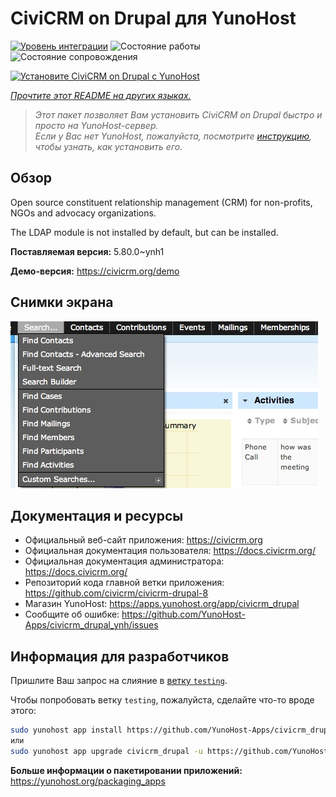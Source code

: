 <!--
Важно: этот README был автоматически сгенерирован <https://github.com/YunoHost/apps/tree/master/tools/readme_generator>
Он НЕ ДОЛЖЕН редактироваться вручную.
-->

# CiviCRM on Drupal для YunoHost

[![Уровень интеграции](https://apps.yunohost.org/badge/integration/civicrm_drupal)](https://ci-apps.yunohost.org/ci/apps/civicrm_drupal/)
![Состояние работы](https://apps.yunohost.org/badge/state/civicrm_drupal)
![Состояние сопровождения](https://apps.yunohost.org/badge/maintained/civicrm_drupal)

[![Установите CiviCRM on Drupal с YunoHost](https://install-app.yunohost.org/install-with-yunohost.svg)](https://install-app.yunohost.org/?app=civicrm_drupal)

*[Прочтите этот README на других языках.](./ALL_README.md)*

> *Этот пакет позволяет Вам установить CiviCRM on Drupal быстро и просто на YunoHost-сервер.*  
> *Если у Вас нет YunoHost, пожалуйста, посмотрите [инструкцию](https://yunohost.org/install), чтобы узнать, как установить его.*

## Обзор

Open source constituent relationship management (CRM) for non-profits, NGOs and advocacy organizations.

The LDAP module is not installed by default, but can be installed.


**Поставляемая версия:** 5.80.0~ynh1

**Демо-версия:** <https://civicrm.org/demo>

## Снимки экрана

![Снимок экрана CiviCRM on Drupal](./doc/screenshots/screenshot.png)

## Документация и ресурсы

- Официальный веб-сайт приложения: <https://civicrm.org>
- Официальная документация пользователя: <https://docs.civicrm.org/>
- Официальная документация администратора: <https://docs.civicrm.org/>
- Репозиторий кода главной ветки приложения: <https://github.com/civicrm/civicrm-drupal-8>
- Магазин YunoHost: <https://apps.yunohost.org/app/civicrm_drupal>
- Сообщите об ошибке: <https://github.com/YunoHost-Apps/civicrm_drupal_ynh/issues>

## Информация для разработчиков

Пришлите Ваш запрос на слияние в [ветку `testing`](https://github.com/YunoHost-Apps/civicrm_drupal_ynh/tree/testing).

Чтобы попробовать ветку `testing`, пожалуйста, сделайте что-то вроде этого:

```bash
sudo yunohost app install https://github.com/YunoHost-Apps/civicrm_drupal_ynh/tree/testing --debug
или
sudo yunohost app upgrade civicrm_drupal -u https://github.com/YunoHost-Apps/civicrm_drupal_ynh/tree/testing --debug
```

**Больше информации о пакетировании приложений:** <https://yunohost.org/packaging_apps>
